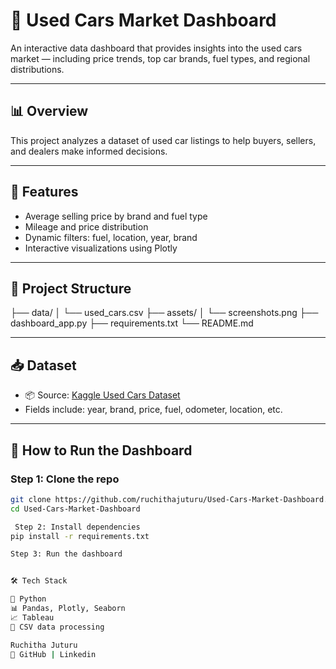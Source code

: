 # 🚗 Used Cars Market Dashboard

An interactive data dashboard that provides insights into the used cars market — including price trends, top car brands, fuel types, and regional distributions.

---

## 📊 Overview

This project analyzes a dataset of used car listings to help buyers, sellers, and dealers make informed decisions.

---

## 📁 Features

- Average selling price by brand and fuel type
- Mileage and price distribution
- Dynamic filters: fuel, location, year, brand
- Interactive visualizations using Plotly

---

## 📂 Project Structure

├── data/
│ └── used_cars.csv
├── assets/
│ └── screenshots.png
├── dashboard_app.py
├── requirements.txt
└── README.md


---

## 📥 Dataset

- 📦 Source: [Kaggle Used Cars Dataset](https://www.kaggle.com/datasets/austinreese/craigslist-carstrucks-data)
- Fields include: year, brand, price, fuel, odometer, location, etc.

---

## 🚀 How to Run the Dashboard

### Step 1: Clone the repo

```bash
git clone https://github.com/ruchithajuturu/Used-Cars-Market-Dashboard.git
cd Used-Cars-Market-Dashboard

 Step 2: Install dependencies
pip install -r requirements.txt

Step 3: Run the dashboard


🛠️ Tech Stack

🐍 Python
📊 Pandas, Plotly, Seaborn
📈 Tableau
📁 CSV data processing

Ruchitha Juturu
🔗 GitHub | Linkedin






